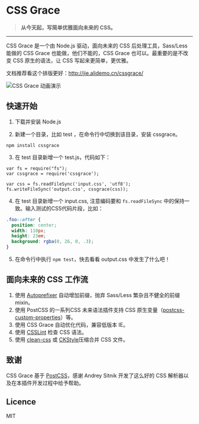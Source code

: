 
# CSS Grace

  >**从今天起，写简单优雅面向未来的 CSS。**

--------------

CSS Grace 是一个由 Node.js 驱动，面向未来的 CSS 后处理工具，Sass/Less 能做的 CSS Grace 也能做，他们不能的，CSS Grace 也可以。最重要的是不改变 CSS 原生的语法，让 CSS 写起来更简单，更优雅。

文档推荐看这个排版更好：http://jie.alidemo.cn/cssgrace/

![CSS Grace 动画演示](http://gtms03.alicdn.com/tps/i3/TB1OXJaGpXXXXbbXFXXZ.oU0pXX-848-504.gif)

## 快速开始

1. 下载并安装 Node.js

2. 新建一个目录，比如 test ，在命令行中切换到该目录，安装 cssgrace。

  ```
  npm install cssgrace
  ```

3. 在 test 目录新增一个 test.js，代码如下：

  ```
  var fs = require("fs");
  var cssgrace = require('cssgrace');

  var css = fs.readFileSync('input.css', 'utf8');
  fs.writeFileSync('output.css', cssgrace(css));
  ```

4. 在 test 目录新增一个 input.css, 注意编码要和 ```fs.readFileSync``` 中的保持一致。输入测试的CSS代码片段，比如：

  ```css
  .foo::after {
    position: center;
    width: 110px;
    height: 23em;
    background: rgba(0, 26, 0, .3);
  }
  ```

5. 在命令行中执行 ```npm test```，快去看看 output.css 中发生了什么吧！



## 面向未来的 CSS 工作流

  1. 使用 [Autoprefixer](https://github.com/postcss/autoprefixer) 自动增加前缀，抛弃 Sass/Less 繁杂且不健全的前缀 mixin。
  2. 使用 PostCSS 的一系列CSS 未来语法插件支持 CSS 原生变量（[postcss-custom-properties](https://github.com/postcss/postcss-custom-properties)）等。
  3. 使用 CSS Grace 自动优化代码，兼容低版本 IE。
  4. 使用 [CSSLint](https://github.com/CSSLint) 检查 CSS 语法。
  5. 使用 [clean-css](https://github.com/jakubpawlowicz/clean-css) 或 [CKStyle](https://github.com/wangjeaf/ckstyle-node)压缩合并 CSS 文件。


## 致谢

CSS Grace 基于 [PostCSS](https://github.com/postcss/postcss)，感谢 Andrey Sitnik 开发了这么好的 CSS 解析器以及在本插件开发过程中给予帮助。


## Licence

MIT
